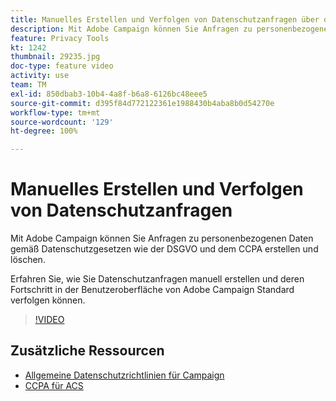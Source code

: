 ```yaml
---
title: Manuelles Erstellen und Verfolgen von Datenschutzanfragen über die Adobe Campaign-Benutzeroberfläche
description: Mit Adobe Campaign können Sie Anfragen zu personenbezogenen Daten gemäß Datenschutzgesetzen wie der DSGVO und dem CCPA erstellen und löschen. Erfahren Sie, wie Sie Datenschutzanfragen manuell erstellen und deren Fortschritt in der Benutzeroberfläche von Adobe Campaign Standard verfolgen können.
feature: Privacy Tools
kt: 1242
thumbnail: 29235.jpg
doc-type: feature video
activity: use
team: TM
exl-id: 850dbab3-10b4-4a8f-b6a8-6126bc48eee5
source-git-commit: d395f84d772122361e1988430b4aba8b0d54270e
workflow-type: tm+mt
source-wordcount: '129'
ht-degree: 100%

---
```


# Manuelles Erstellen und Verfolgen von Datenschutzanfragen

Mit Adobe Campaign können Sie Anfragen zu personenbezogenen Daten gemäß Datenschutzgesetzen wie der DSGVO und dem CCPA erstellen und löschen.

Erfahren Sie, wie Sie Datenschutzanfragen manuell erstellen und deren Fortschritt in der Benutzeroberfläche von Adobe Campaign Standard verfolgen können.

>[!VIDEO](https://video.tv.adobe.com/v/29235?quality=12)

## Zusätzliche Ressourcen

* [Allgemeine Datenschutzrichtlinien für Campaign](https://experienceleague.adobe.com/docs/campaign-standard/using/getting-started/privacy/privacy-management.html?lang=de)
* [CCPA für ACS](https://experienceleague.adobe.com/docs/campaign-standard/using/getting-started/privacy/privacy-requests.html?lang=de#privacy-requests)
